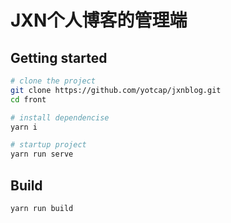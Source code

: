 # JXN个人博客的管理端
## Getting started
```bash
# clone the project
git clone https://github.com/yotcap/jxnblog.git
cd front

# install dependencise
yarn i

# startup project
yarn run serve
```

## Build
```bash
yarn run build
```
